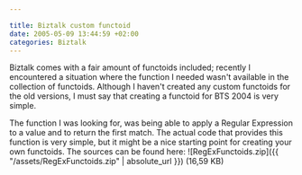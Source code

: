 ```yaml
---

title: Biztalk custom functoid
date: 2005-05-09 13:44:59 +02:00
categories: Biztalk
---
```

<P>Biztalk comes with a fair amount of functoids included; recently I encountered a situation where the function I needed wasn't available in the collection of functoids. Although I haven't created any custom functoids for the old versions, I must say that creating a functoid for BTS 2004 is very simple.</P>
<P>The function I was looking for, was being able to apply a Regular Expression to a value and to return the first match. The actual code that provides this function is very simple, but it might be a nice starting point for creating your own functoids. The sources can be found here: ![RegExFunctoids.zip]({{ "/assets/RegExFunctoids.zip" | absolute_url }}) (16,59 KB)</P>
